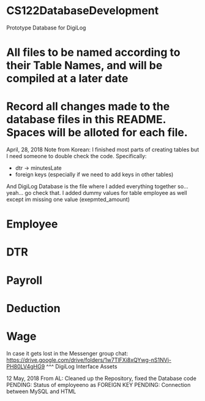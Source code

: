 # CS122DatabaseDevelopment
Prototype Database for DigiLog
# All files to be named according to their Table Names, and will be compiled at a later date
# Record all changes made to the database files in this README. Spaces will be alloted for each file.

April, 28, 2018
Note from Korean: I finished most parts of creating tables but I need someone to double check the code. 
Specifically:
- dtr -> minutesLate
- foreign keys (especially if we need to add keys in other tables)

And DigiLog Database is the file where I added everything together so... yeah... go check that.
I added dummy values for table employee as well except im missing one value (exepmted_amount)

# Employee

# DTR

# Payroll

# Deduction

# Wage


In case it gets lost in the Messenger group chat:
https://drive.google.com/drive/folders/1w7TlFXi8xQYwg-nS1NVj-PH80LV4gHG9
^^^ DigiLog Interface Assets


12 May, 2018
From AL: Cleaned up the Repository, fixed the Database code
PENDING: Status of employeeno as FOREIGN KEY
PENDING: Connection between MySQL and HTML 
